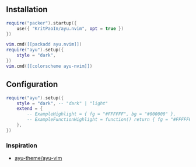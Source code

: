 
## Installation

```lua
require("packer").startup({
    use({ "KritPaoIn/ayu.nvim", opt = true })
})

vim.cmd([[packadd ayu.nvim]])
require("ayu").setup({
    style = "dark",
})
vim.cmd([[colorscheme ayu-nvim]])
```

## Configuration

```lua
require("ayu").setup({
    style = "dark", -- "dark" | "light"
    extend = {
        -- ExampleHighlight = { fg = "#FFFFFF", bg = "#000000" },
        -- ExampleFunctionHighlight = function() return { fg = "#FFFFFF", bg = "#000000" } end,
    },
})
```

### Inspiration

- [ayu-theme/ayu-vim](https://github.com/ayu-theme/ayu-vim)
